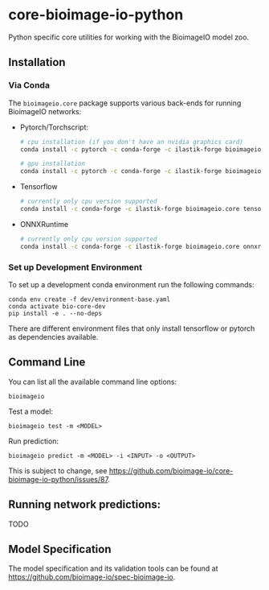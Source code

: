 # core-bioimage-io-python

Python specific core utilities for working with the BioimageIO model zoo.

## Installation

### Via Conda

The `bioimageio.core` package supports various back-ends for running BioimageIO networks:

* Pytorch/Torchscript:
  ```bash
  # cpu installation (if you don't have an nvidia graphics card)
  conda install -c pytorch -c conda-forge -c ilastik-forge bioimageio.core pytorch torchvision cpuonly

  # gpu installation
  conda install -c pytorch -c conda-forge -c ilastik-forge bioimageio.core pytorch torchvision cudatoolkit
  ```

* Tensorflow
  ```bash
  # currently only cpu version supported
  conda install -c conda-forge -c ilastik-forge bioimageio.core tensorflow
  ```

* ONNXRuntime
  ```bash
  # currently only cpu version supported
  conda install -c conda-forge -c ilastik-forge bioimageio.core onnxruntime
  ```

### Set up Development Environment

To set up a development conda environment run the following commands:
```
conda env create -f dev/environment-base.yaml
conda activate bio-core-dev
pip install -e . --no-deps
```

There are different environment files that only install tensorflow or pytorch as dependencies available.

## Command Line

You can list all the available command line options:
```
bioimageio
```

Test a model:
```
bioimageio test -m <MODEL>
```

Run prediction:
```
bioimageio predict -m <MODEL> -i <INPUT> -o <OUTPUT>
```

This is subject to change, see https://github.com/bioimage-io/core-bioimage-io-python/issues/87.


## Running network predictions:

TODO

## Model Specification

The model specification and its validation tools can be found at https://github.com/bioimage-io/spec-bioimage-io.

